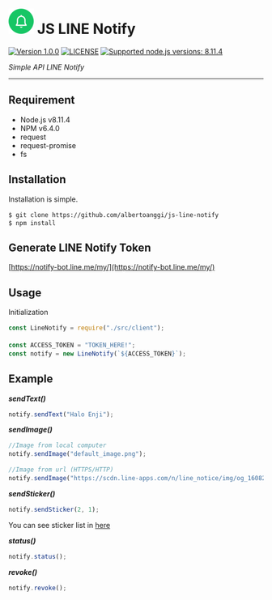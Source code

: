 # ![logo](/assets/linenotify-sm.png) JS LINE Notify

 [![Version 1.0.0](https://img.shields.io/badge/version-1.0.0-green.svg "Version 1.0.0")](#) [![LICENSE](https://img.shields.io/badge/licence-MIT-blue.svg "LICENSE")](https://github.com/albertoanggi/js-line-notify/blob/master/LICENSE) [![Supported node.js versions: 8.11.4](https://img.shields.io/badge/node-8.11.4-green.svg "Supported node.js versions: 8.11.4")](https://nodejs.org/en/)

*Simple API LINE Notify*

----

## Requirement

* Node.js v8.11.4
* NPM v6.4.0
* request
* request-promise
* fs

## Installation

Installation is simple.
```npm
$ git clone https://github.com/albertoanggi/js-line-notify
$ npm install
```

## Generate LINE Notify Token

[https://notify-bot.line.me/my/](https://notify-bot.line.me/my/)

## Usage
Initialization

```javascript
const LineNotify = require("./src/client");

const ACCESS_TOKEN = "TOKEN_HERE!";
const notify = new LineNotify(`${ACCESS_TOKEN}`);
```

## Example

***sendText()***

```javascript
notify.sendText("Halo Enji");
```

***sendImage()***

```javascript
//Image from local computer
notify.sendImage("default_image.png");
```

```javascript
//Image from url (HTTPS/HTTP)
notify.sendImage("https://scdn.line-apps.com/n/line_notice/img/og_160829/og_fb.png");
```

***sendSticker()***

```javascript
notify.sendSticker(2, 1);
```
You can see sticker list in [here](https://devdocs.line.me/files/sticker_list.pdf)

***status()***

```javascript
notify.status();
```

***revoke()***

```javascript
notify.revoke();
```
